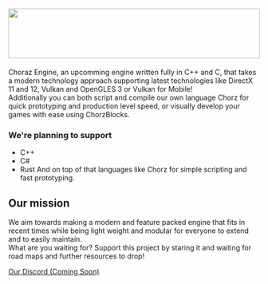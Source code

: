 # <img height="100rem" width="100%" src="https://github.com/chorazengine/.github/assets/72300200/3a6e3dbc-feb7-4c57-b274-e960eb1a3382" >
Choraz Engine, an upcomming engine written fully in C++ and C, that takes a modern technology approach supporting latest technologies like DirectX 11 and 12, Vulkan and OpenGLES 3 or Vulkan for Mobile!<br>
Additionally you can both script and compile our own language Chorz for quick prototyping and production level speed, or visually develop your games with ease using ChorzBlocks.

### We're planning to support
- C++
- C#
- Rust
And on top of that languages like Chorz for simple scripting and fast prototyping.

## Our mission
We aim towards making a modern and feature packed engine that fits in recent times while being light weight and modular for everyone to extend and to easily maintain.<br>
What are you waiting for? Support this project by staring it and waiting for road maps and further resources to drop!

[Our Discord (Coming Soon)](#)

